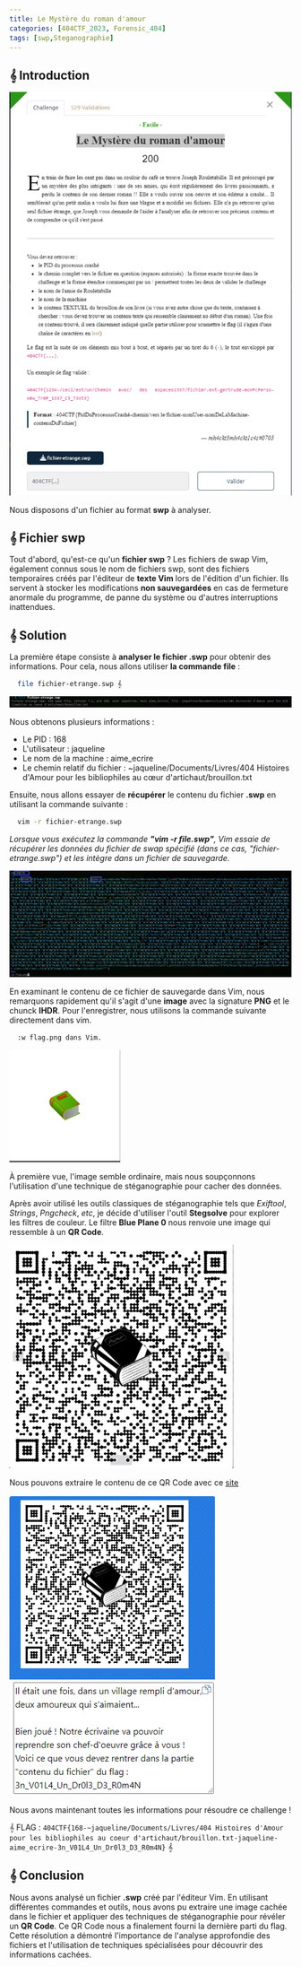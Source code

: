 ```yaml
---
title: Le Mystère du roman d'amour
categories: [404CTF_2023, Forensic_404]
tags: [swp,Steganographie]
---
```


## 𝄞 Introduction

![Intro](/assets/images/404CTF_2023/Forensic/Le_Mystere_du_roman_d'amour/intro.png)


Nous disposons d'un fichier au format **swp** à analyser.

## 𝄞 Fichier swp
Tout d'abord, qu'est-ce qu'un **fichier swp** ? Les fichiers de swap Vim, également connus sous le nom de fichiers swp, sont des fichiers temporaires créés par l'éditeur de **texte Vim** lors de l'édition d'un fichier. Ils servent à stocker les modifications **non sauvegardées** en cas de fermeture anormale du programme, de panne du système ou d'autres interruptions inattendues.

## 𝄞 Solution
La première étape consiste à **analyser le fichier .swp** pour obtenir des informations. Pour cela, nous allons utiliser **la commande file** :

```bash
  file fichier-etrange.swp 𝄞
```

![File](/assets/images/404CTF_2023/Forensic/Le_Mystere_du_roman_d'amour/file.png)

Nous obtenons plusieurs informations :
 - Le PID : 168
 - L'utilisateur : jaqueline
 - Le nom de la machine : aime_ecrire
 - Le chemin relatif du fichier : ~jaqueline/Documents/Livres/404 Histoires d'Amour pour les bibliophiles au cœur d'artichaut/brouillon.txt


Ensuite, nous allons essayer de **récupérer** le contenu du fichier **.swp** en utilisant la commande suivante :

```bash
  vim -r fichier-etrange.swp
```

*Lorsque vous exécutez la commande **"vim -r file.swp"**, Vim essaie de récupérer les données du fichier de swap spécifié (dans ce cas, "fichier-etrange.swp") et les intègre dans un fichier de sauvegarde.*

![Vim](/assets/images/404CTF_2023/Forensic/Le_Mystere_du_roman_d'amour/vim.png)

En examinant le contenu de ce fichier de sauvegarde dans Vim, nous remarquons rapidement qu'il s'agit d'une **image** avec la signature **PNG** et le chunck **IHDR**. Pour l'enregistrer, nous utilisons la commande suivante directement dans vim.

```bash
  :w flag.png dans Vim.
```

![Book](/assets/images/404CTF_2023/Forensic/Le_Mystere_du_roman_d'amour/book.png)

À première vue, l'image semble ordinaire, mais nous soupçonnons l'utilisation d'une technique de stéganographie pour cacher des données.

Après avoir utilisé les outils classiques de stéganographie tels que *Exiftool*, *Strings*, *Pngcheck*, *etc*, je décide d'utiliser l'outil **Stegsolve** pour explorer les filtres de couleur. Le filtre **Blue Plane 0** nous renvoie une image qui ressemble à un **QR Code**.

![Stegsolve](/assets/images/404CTF_2023/Forensic/Le_Mystere_du_roman_d'amour/qrcode_stegsolve.png)

Nous pouvons extraire le contenu de ce QR Code avec ce [site](https://products.aspose.app/barcode/recognize/qr#)

![Flag](/assets/images/404CTF_2023/Forensic/Le_Mystere_du_roman_d'amour/flag.png)

Nous avons maintenant toutes les informations pour résoudre ce challenge ! 

𝄞 FLAG : `404CTF{168-~jaqueline/Documents/Livres/404 Histoires d'Amour pour les bibliophiles au coeur d'artichaut/brouillon.txt-jaqueline-aime_ecrire-3n_V01L4_Un_Dr0l3_D3_R0m4N}` 𝄞

## 𝄞 Conclusion
Nous avons analysé un fichier **.swp** créé par l'éditeur Vim. En utilisant différentes commandes et outils, nous avons pu extraire une image cachée dans le fichier et appliquer des techniques de stéganographie pour révéler un **QR Code**. Ce QR Code nous a finalement fourni la dernière parti du flag. Cette résolution a démontré l'importance de l'analyse approfondie des fichiers et l'utilisation de techniques spécialisées pour découvrir des informations cachées.

